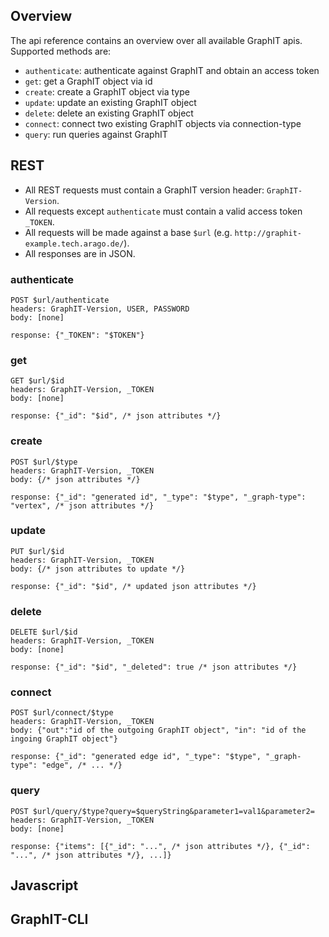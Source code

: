 ## Overview

The api reference contains an overview over all available GraphIT apis. Supported methods are:

* `authenticate`: authenticate against GraphIT and obtain an access token
* `get`: get a GraphIT object via id
* `create`: create a GraphIT object via type
* `update`: update an existing GraphIT object
* `delete`: delete an existing GraphIT object
* `connect`: connect two existing GraphIT objects via connection-type
* `query`: run queries against GraphIT

## REST

* All REST requests must contain a GraphIT version header: `GraphIT-Version`.
* All requests except `authenticate` must contain a valid access token `_TOKEN`. 
* All requests will be made against a base `$url` (e.g. `http://graphit-example.tech.arago.de/`). 
* All responses are in JSON.

### authenticate

    POST $url/authenticate
    headers: GraphIT-Version, USER, PASSWORD
    body: [none]

    response: {"_TOKEN": "$TOKEN"}

### get


    GET $url/$id
    headers: GraphIT-Version, _TOKEN
    body: [none]

    response: {"_id": "$id", /* json attributes */}


### create

    POST $url/$type
    headers: GraphIT-Version, _TOKEN
    body: {/* json attributes */}

    response: {"_id": "generated id", "_type": "$type", "_graph-type": "vertex", /* json attributes */}


### update

    PUT $url/$id
    headers: GraphIT-Version, _TOKEN
    body: {/* json attributes to update */}

    response: {"_id": "$id", /* updated json attributes */}

### delete

    DELETE $url/$id
    headers: GraphIT-Version, _TOKEN
    body: [none]

    response: {"_id": "$id", "_deleted": true /* json attributes */}

### connect

    POST $url/connect/$type
    headers: GraphIT-Version, _TOKEN
    body: {"out":"id of the outgoing GraphIT object", "in": "id of the ingoing GraphIT object"}

    response: {"_id": "generated edge id", "_type": "$type", "_graph-type": "edge", /* ... */}

### query


    POST $url/query/$type?query=$queryString&parameter1=val1&parameter2=
    headers: GraphIT-Version, _TOKEN
    body: [none]

    response: {"items": [{"_id": "...", /* json attributes */}, {"_id": "...", /* json attributes */}, ...]}

## Javascript

## GraphIT-CLI